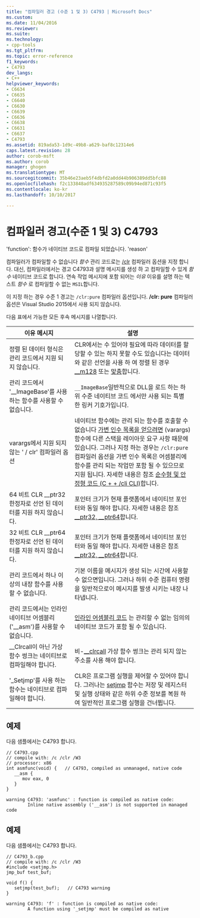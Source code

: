 ```yaml
---
title: "컴파일러 경고 (수준 1 및 3) C4793 | Microsoft Docs"
ms.custom: 
ms.date: 11/04/2016
ms.reviewer: 
ms.suite: 
ms.technology:
- cpp-tools
ms.tgt_pltfrm: 
ms.topic: error-reference
f1_keywords:
- C4793
dev_langs:
- C++
helpviewer_keywords:
- C6634
- C6635
- C6640
- C6630
- C6639
- C6636
- C6638
- C6631
- C6637
- C4793
ms.assetid: 819ada53-1d9c-49b8-a629-baf8c12314e6
caps.latest.revision: 28
author: corob-msft
ms.author: corob
manager: ghogen
ms.translationtype: MT
ms.sourcegitcommit: 35b46e23aeb5f4dbfd2a0dd44b906389dd5bfc88
ms.openlocfilehash: f2c133848adf634935287589c09b94ed871c93f5
ms.contentlocale: ko-kr
ms.lasthandoff: 10/10/2017

---
```

# <a name="compiler-warning-level-1-and-3-c4793"></a>컴파일러 경고(수준 1 및 3) C4793
'function': 함수가 네이티브 코드로 컴파일 되었습니다. 'reason'  
  
 컴파일러가 컴파일할 수 없습니다 *함수* 관리 코드로는 [/clr](../../build/reference/clr-common-language-runtime-compilation.md) 컴파일러 옵션을 지정 합니다. 대신, 컴파일러에서는 경고 C4793과 설명 메시지를 생성 하 고 컴파일할 수 있게 *함수* 네이티브 코드로 합니다. 연속 작업 메시지에 포함 되어는 *이유* 이유를 설명 하는 텍스트 *함수* 로 컴파일할 수 없는 `MSIL`합니다.  
  
 이 지정 하는 경우 수준 1 경고는 `/clr:pure` 컴파일러 옵션입니다.  **/clr: pure** 컴파일러 옵션은 Visual Studio 2015에서 사용 되지 않습니다.  
  
 다음 표에서 가능한 모든 후속 메시지를 나열합니다.  
  
|이유 메시지|설명|  
|--------------------|-------------|  
|정렬 된 데이터 형식은 관리 코드에서 지원 되지 않습니다.|CLR에서는 수 있어야 필요에 따라 데이터를 할당할 수 있는 하지 못할 수도 있습니다는 데이터와 같은 선언을 사용 하 여 정렬 된 경우 [__m128](../../cpp/m128.md) 또는 [맞춤](../../cpp/align-cpp.md)합니다.|  
|관리 코드에서 '__ImageBase'를 사용 하는 함수를 사용할 수 없습니다.|`__ImageBase`일반적으로 DLL을 로드 하는 하위 수준 네이티브 코드 에서만 사용 되는 특별 한 링커 기호가입니다.|  
|varargs에서 지원 되지 않는 ' / clr' 컴파일러 옵션|네이티브 함수에는 관리 되는 함수를 호출할 수 없습니다 [가변 인수 목록을 얻으려면](../../cpp/functions-with-variable-argument-lists-cpp.md) (varargs) 함수에 다른 스택을 레이아웃 요구 사항 때문에 있습니다. 그러나 지정 하는 경우는 `/clr:pure` 컴파일러 옵션을 가변 인수 목록은 어셈블리에 함수를 관리 되는 작업만 포함 될 수 있으므로 지원 됩니다. 자세한 내용은 참조 [순수형 및 안정형 코드 (C + + /cli CLI)](../../dotnet/pure-and-verifiable-code-cpp-cli.md)합니다.|  
|64 비트 CLR __ptr32 한정자로 선언 된 데이터를 지원 하지 않습니다.|포인터 크기가 현재 플랫폼에서 네이티브 포인터와 동일 해야 합니다. 자세한 내용은 참조 [__ptr32, \__ptr64](../../cpp/ptr32-ptr64.md)합니다.|  
|32 비트 CLR __ptr64 한정자로 선언 된 데이터를 지원 하지 않습니다.|포인터 크기가 현재 플랫폼에서 네이티브 포인터와 동일 해야 합니다. 자세한 내용은 참조 [__ptr32, \__ptr64](../../cpp/ptr32-ptr64.md)합니다.|  
|관리 코드에서 하나 이상의 내장 함수를 사용할 수 없습니다.|기본 이름을 메시지가 생성 되는 시간에 사용할 수 없으면입니다. 그러나 하위 수준 컴퓨터 명령을 일반적으로이 메시지를 발생 시키는 내장 나타냅니다.|  
|관리 코드에서는 인라인 네이티브 어셈블리 ('__asm')를 사용할 수 없습니다.|[인라인 어셈블리 코드](../../assembler/inline/asm.md) 는 관리할 수 없는 임의의 네이티브 코드가 포함 될 수 있습니다.|  
|__Clrcall이 아닌 가상 함수 썽크는 네이티브로 컴파일해야 합니다.|비-[__clrcall](../../cpp/clrcall.md) 가상 함수 썽크는 관리 되지 않는 주소를 사용 해야 합니다.|  
|'_Setjmp'를 사용 하는 함수는 네이티브로 컴파일해야 합니다.|CLR은 프로그램 실행을 제어할 수 있어야 합니다. 그러나는 [setjmp](../../cpp/using-setjmp-longjmp.md) 함수는 저장 및 레지스터 및 실행 상태와 같은 하위 수준 정보를 복원 하 여 일반적인 프로그램 실행을 건너뜁니다.|  
  
## <a name="example"></a>예제  
 다음 샘플에서는 C4793 합니다.  
  
```  
// C4793.cpp  
// compile with: /c /clr /W3   
// processor: x86  
int asmfunc(void) {   // C4793, compiled as unmanaged, native code  
   __asm {  
      mov eax, 0  
   }  
}  
```  
  
```Output  
warning C4793: 'asmfunc' : function is compiled as native code:  
        Inline native assembly ('__asm') is not supported in managed code  
```  
  
## <a name="example"></a>예제  
 다음 샘플에서는 C4793 합니다.  
  
```  
// C4793_b.cpp  
// compile with: /c /clr /W3  
#include <setjmp.h>  
jmp_buf test_buf;  
  
void f() {  
   setjmp(test_buf);   // C4793 warning  
}  
```  
  
```Output  
warning C4793: 'f' : function is compiled as native code:  
        A function using '_setjmp' must be compiled as native  
```
